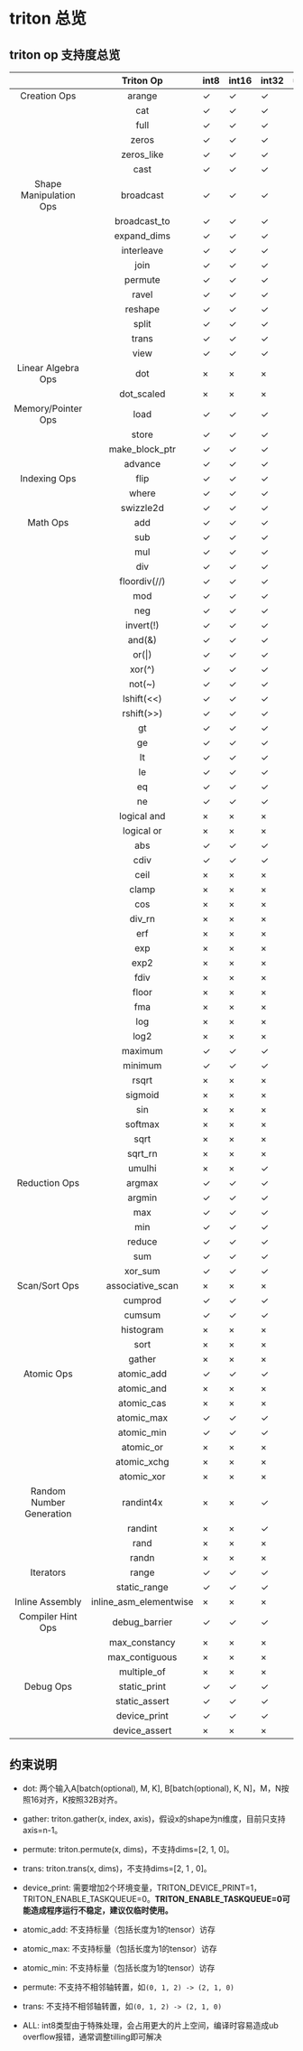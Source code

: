 # triton 总览

## triton op 支持度总览

|                          |        Triton Op       | int8 | int16 | int32 | uint32 | int64 | fp16 | fp32 | bf16 | bool |
|:------------------------:|:----------------------:|------|-------|-------|--------|-------|------|------|------|------|
|       Creation Ops       | arange                 | ✓    | ✓     | ✓     | ×      | ×     | ×    | ×    | ×    | ×    |
|                          | cat                    | ✓    | ✓     | ✓     | ×      | ✓     | ✓    | ✓    | ✓    | ×    |
|                          | full                   | ✓    | ✓     | ✓     | ×      | ✓     | ✓    | ✓    | ✓    | ✓    |
|                          | zeros                  | ✓    | ✓     | ✓     | ×      | ✓     | ✓    | ✓    | ✓    | ✓    |
|                          | zeros_like             | ✓    | ✓     | ✓     | ×      | ✓     | ✓    | ✓    | ✓    | ✓    |
|                          | cast                   | ✓    | ✓     | ✓     | ×      | ✓     | ✓    | ✓    | ✓    | ✓    |
|  Shape Manipulation Ops  | broadcast              | ✓    | ✓     | ✓     | ×      | ✓     | ✓    | ✓    | ✓    | ✓    |
|                          | broadcast_to           | ✓    | ✓     | ✓     | ×      | ✓     | ✓    | ✓    | ✓    | ✓    |
|                          | expand_dims            | ✓    | ✓     | ✓     | ×      | ✓     | ✓    | ✓    | ✓    | ✓    |
|                          | interleave             | ✓    | ✓     | ✓     | ×      | ✓     | ✓    | ✓    | ✓    | ×    |
|                          | join                   | ✓    | ✓     | ✓     | ×      | ✓     | ✓    | ✓    | ✓    | ×    |
|                          | permute                | ✓    | ✓     | ✓     | ×      | ×     | ✓    | ✓    | ✓    | ×    |
|                          | ravel                  | ✓    | ✓     | ✓     | ×      | ✓     | ✓    | ✓    | ✓    | ✓    |
|                          | reshape                | ✓    | ✓     | ✓     | ×      | ✓     | ✓    | ✓    | ✓    | ✓    |
|                          | split                  | ✓    | ✓     | ✓     | ×      | ✓     | ✓    | ✓    | ✓    | ×    |
|                          | trans                  | ✓    | ✓     | ✓     | ×      | ×     | ✓    | ✓    | ✓    | ×    |
|                          | view                   | ✓    | ✓     | ✓     | ×      | ✓     | ✓    | ✓    | ✓    | ✓    |
|    Linear Algebra Ops    | dot                    | ×    | ×     | ×     | ×      | ×     | ✓    | ✓    | ✓    | ×    |
|                          | dot_scaled             | ×    | ×     | ×     | ×      | ×     | ×    | ×    | ×    | ×    |
|    Memory/Pointer Ops    | load                   | ✓    | ✓     | ✓     | ×      | ✓     | ✓    | ✓    | ✓    | ✓    |
|                          | store                  | ✓    | ✓     | ✓     | ×      | ✓     | ✓    | ✓    | ✓    | ✓    |
|                          | make_block_ptr         | ✓    | ✓     | ✓     | ×      | ✓     | ✓    | ✓    | ✓    | ×    |
|                          | advance                | ✓    | ✓     | ✓     | ×      | ✓     | ✓    | ✓    | ✓    | ×    |
|       Indexing Ops       | flip                   | ✓    | ✓     | ✓     | ×      | ✓     | ✓    | ✓    | ✓    | ✓    |
|                          | where                  | ✓    | ✓     | ✓     | ×      | ×     | ✓    | ✓    | ✓    | ×    |
|                          | swizzle2d              | ✓    | ✓     | ✓     | ×      | ✓     | ×    | ×    | ×    | ×    |
|         Math Ops         | add                    | ✓    | ✓     | ✓     | ×      | ✓     | ✓    | ✓    | ✓    | ×    |
|                          | sub                    | ✓    | ✓     | ✓     | ×      | ✓     | ✓    | ✓    | ✓    | ×    |
|                          | mul                    | ✓    | ✓     | ✓     | ×      | ✓     | ✓    | ✓    | ✓    | ×    |
|                          | div                    | ✓    | ✓     | ✓     | ×      | ✓     | ✓    | ✓    | ✓    | ×    |
|                          | floordiv(//)           | ✓    | ✓     | ✓     | ×      | ✓     | ×    | ×    | ×    | ×    |
|                          | mod                    | ✓    | ✓     | ✓     | ×      | ×     | ×    | ×    | ×    | ×    |
|                          | neg                    | ✓    | ✓     | ✓     | ×      | ✓     | ✓    | ✓    | ✓    | ×    |
|                          | invert(!)              | ✓    | ✓     | ✓     | ×      | ✓     | ×    | ×    | ×    | ✓    |
|                          | and(&)                 | ✓    | ✓     | ✓     | ×      | ✓     | ×    | ×    | ×    | ✓    |
|                          | or(\|)                 | ✓    | ✓     | ✓     | ×      | ✓     | ×    | ×    | ×    | ✓    |
|                          | xor(^)                 | ✓    | ✓     | ✓     | ×      | ✓     | ×    | ×    | ×    | ✓    |
|                          | not(~)                 | ✓    | ✓     | ✓     | ×      | ✓     | ×    | ×    | ×    | ✓    |
|                          | lshift(<<)             | ✓    | ✓     | ✓     | ×      | ✓     | ×    | ×    | ×    | ×    |
|                          | rshift(>>)             | ✓    | ✓     | ✓     | ×      | ✓     | ×    | ×    | ×    | ×    |
|                          | gt                     | ✓    | ✓     | ✓     | ×      | ✓     | ✓    | ✓    | ✓    | ×    |
|                          | ge                     | ✓    | ✓     | ✓     | ×      | ✓     | ✓    | ✓    | ✓    | ×    |
|                          | lt                     | ✓    | ✓     | ✓     | ×      | ✓     | ✓    | ✓    | ✓    | ×    |
|                          | le                     | ✓    | ✓     | ✓     | ×      | ✓     | ✓    | ✓    | ✓    | ×    |
|                          | eq                     | ✓    | ✓     | ✓     | ×      | ✓     | ✓    | ✓    | ✓    | ×    |
|                          | ne                     | ✓    | ✓     | ✓     | ×      | ✓     | ✓    | ✓    | ✓    | ×    |
|                          | logical and            | ×    | ×     | ×     | ×      | ×     | ×    | ×    | ×    | ✓    |
|                          | logical or             | ×    | ×     | ×     | ×      | ×     | ×    | ×    | ×    | ✓    |
|                          | abs                    | ✓    | ✓     | ✓     | ×      | ✓     | ✓    | ✓    | ✓    | ×    |
|                          | cdiv                   | ✓    | ✓     | ✓     | ×      | ✓     | ×    | ×    | ×    | ×    |
|                          | ceil                   | ×    | ×     | ×     | ×      | ×     | ✓    | ✓    | ✓    | ×    |
|                          | clamp                  | ×    | ×     | ×     | ×      | ×     | ✓    | ✓    | ✓    | ×    |
|                          | cos                    | ×    | ×     | ×     | ×      | ×     | ✓    | ✓    | ✓    | ×    |
|                          | div_rn                 | ×    | ×     | ×     | ×      | ×     | ✓    | ✓    | ✓    | ×    |
|                          | erf                    | ×    | ×     | ×     | ×      | ×     | ✓    | ✓    | ✓    | ×    |
|                          | exp                    | ×    | ×     | ×     | ×      | ×     | ✓    | ✓    | ✓    | ×    |
|                          | exp2                   | ×    | ×     | ×     | ×      | ×     | ✓    | ✓    | ✓    | ×    |
|                          | fdiv                   | ×    | ×     | ×     | ×      | ×     | ✓    | ✓    | ✓    | ×    |
|                          | floor                  | ×    | ×     | ×     | ×      | ×     | ✓    | ✓    | ✓    | ×    |
|                          | fma                    | ×    | ×     | ×     | ×      | ×     | ✓    | ✓    | ✓    | ×    |
|                          | log                    | ×    | ×     | ×     | ×      | ×     | ✓    | ✓    | ✓    | ×    |
|                          | log2                   | ×    | ×     | ×     | ×      | ×     | ✓    | ✓    | ✓    | ×    |
|                          | maximum                | ✓    | ✓     | ✓     | ×      | ✓     | ✓    | ✓    | ✓    | ×    |
|                          | minimum                | ✓    | ✓     | ✓     | ×      | ✓     | ✓    | ✓    | ✓    | ×    |
|                          | rsqrt                  | ×    | ×     | ×     | ×      | ×     | ✓    | ✓    | ✓    | ×    |
|                          | sigmoid                | ×    | ×     | ×     | ×      | ×     | ✓    | ✓    | ✓    | ×    |
|                          | sin                    | ×    | ×     | ×     | ×      | ×     | ✓    | ✓    | ✓    | ×    |
|                          | softmax                | ×    | ×     | ×     | ×      | ×     | ✓    | ✓    | ✓    | ×    |
|                          | sqrt                   | ×    | ×     | ×     | ×      | ×     | ✓    | ✓    | ✓    | ×    |
|                          | sqrt_rn                | ×    | ×     | ×     | ×      | ×     | ✓    | ✓    | ✓    | ×    |
|                          | umulhi                 | ×    | ×     | ✓     | ×      | ×     | ×    | ×    | ×    | ×    |
|       Reduction Ops      | argmax                 | ✓    | ✓     | ✓     | ×      | ×     | ✓    | ✓    | ✓    | ×    |
|                          | argmin                 | ✓    | ✓     | ✓     | ×      | ×     | ✓    | ✓    | ✓    | ×    |
|                          | max                    | ✓    | ✓     | ✓     | ×      | ×     | ✓    | ✓    | ✓    | ×    |
|                          | min                    | ✓    | ✓     | ✓     | ×      | ×     | ✓    | ✓    | ✓    | ×    |
|                          | reduce                 | ✓    | ✓     | ✓     | ×      | ×     | ✓    | ✓    | ✓    | ×    |
|                          | sum                    | ✓    | ✓     | ✓     | ×      | ×     | ✓    | ✓    | ✓    | ×    |
|                          | xor_sum                | ✓    | ✓     | ✓     | ×      | ×     | ×    | ×    | ×    | ×    |
|       Scan/Sort Ops      | associative_scan       | ×    | ×     | ×     | ×      | ×     | ×    | ×    | ×    | ×    |
|                          | cumprod                | ✓    | ✓     | ✓     | ×      | ✓     | ✓    | ✓    | ✓    | ×    |
|                          | cumsum                 | ✓    | ✓     | ✓     | ×      | ✓     | ✓    | ✓    | ✓    | ×    |
|                          | histogram              | ×    | ×     | ×     | ×      | ×     | ×    | ×    | ×    | ×    |
|                          | sort                   | ×    | ×     | ×     | ×      | ×     | ×    | ×    | ×    | ×    |
|                          | gather                 | ×    | ×     | ×     | ×      | ×     | ✓    | ✓    | ✓    | ×    |
|        Atomic Ops        | atomic_add             | ✓    | ✓     | ✓     | ×      | ×     | ✓    | ✓    | ✓    | ×    |
|                          | atomic_and             | ×    | ×     | ×     | ×      | ×     | ×    | ×    | ×    | ×    |
|                          | atomic_cas             | ×    | ×     | ×     | ×      | ×     | ×    | ×    | ×    | ×    |
|                          | atomic_max             | ✓    | ✓     | ✓     | ×      | ×     | ✓    | ✓    | ✓    | ×    |
|                          | atomic_min             | ✓    | ✓     | ✓     | ×      | ×     | ✓    | ✓    | ✓    | ×    |
|                          | atomic_or              | ×    | ×     | ×     | ×      | ×     | ×    | ×    | ×    | ×    |
|                          | atomic_xchg            | ×    | ×     | ×     | ×      | ×     | ×    | ×    | ×    | ×    |
|                          | atomic_xor             | ×    | ×     | ×     | ×      | ×     | ×    | ×    | ×    | ×    |
| Random Number Generation | randint4x              | ×    | ×     | ✓     | ×      | ×     | ×    | ×    | ×    | ×    |
|                          | randint                | ×    | ×     | ✓     | ×      | ×     | ×    | ×    | ×    | ×    |
|                          | rand                   | ×    | ×     | ×     | ×      | ×     | ×    | ✓    | ×    | ×    |
|                          | randn                  | ×    | ×     | ×     | ×      | ×     | ×    | ✓    | ×    | ×    |
|         Iterators        | range                  | ✓    | ✓     | ✓     | ×      | ✓     | ×    | ×    | ×    | ×    |
|                          | static_range           | ✓    | ✓     | ✓     | ×      | ✓     | ×    | ×    | ×    | ×    |
|      Inline Assembly     | inline_asm_elementwise | ×    | ×     | ×     | ×      | ×     | ×    | ×    | ×    | ×    |
|     Compiler Hint Ops    | debug_barrier          | ✓    | ✓     | ✓     | ×      | ✓     | ✓    | ✓    | ✓    | ✓    |
|                          | max_constancy          | ×    | ×     | ×     | ×      | ×     | ×    | ×    | ×    | ×    |
|                          | max_contiguous         | ×    | ×     | ×     | ×      | ×     | ×    | ×    | ×    | ×    |
|                          | multiple_of            | ×    | ×     | ×     | ×      | ×     | ×    | ×    | ×    | ×    |
|         Debug Ops        | static_print           | ✓    | ✓     | ✓     | ×      | ✓     | ✓    | ✓    | ✓    | ✓    |
|                          | static_assert          | ✓    | ✓     | ✓     | ×      | ✓     | ✓    | ✓    | ✓    | ✓    |
|                          | device_print           | ✓    | ✓     | ✓     | ×      | ✓     | ✓    | ✓    | ×    | ✓    |
|                          | device_assert          | ×    | ×     | ×     | ×      | ×     | ×    | ×    | ×    | ×    |

## 约束说明

- dot: 两个输入A[batch(optional), M, K], B[batch(optional), K, N]，M，N按照16对齐，K按照32B对齐。

- gather: triton.gather(x, index, axis)，假设x的shape为n维度，目前只支持axis=n-1。

- permute: triton.permute(x, dims)，不支持dims=[2, 1, 0]。

- trans: triton.trans(x, dims)，不支持dims=[2, 1 , 0]。

- device_print: 需要增加2个环境变量，TRITON_DEVICE_PRINT=1，TRITON_ENABLE_TASKQUEUE=0。**TRITON_ENABLE_TASKQUEUE=0可能造成程序运行不稳定，建议仅临时使用。**

- atomic_add: 不支持标量（包括长度为1的tensor）访存

- atomic_max: 不支持标量（包括长度为1的tensor）访存

- atomic_min: 不支持标量（包括长度为1的tensor）访存

- permute: 不支持不相邻轴转置，如`(0, 1, 2) -> (2, 1, 0)`

- trans: 不支持不相邻轴转置，如`(0, 1, 2) -> (2, 1, 0)`

- ALL: int8类型由于特殊处理，会占用更大的片上空间，编译时容易造成ub overflow报错，通常调整tilling即可解决
